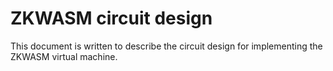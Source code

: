 # ZKWASM circuit design

This document is written to describe the circuit design for implementing the ZKWASM virtual machine.
